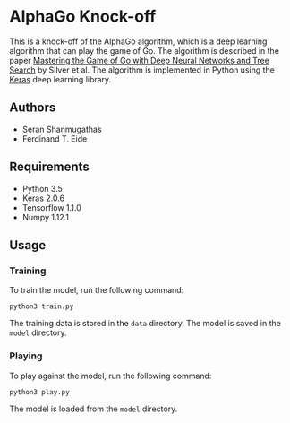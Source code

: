 # AlphaGo Knock-off

This is a knock-off of the AlphaGo algorithm, which is a deep learning algorithm that can play the game of Go. The algorithm is described in the paper [Mastering the Game of Go with Deep Neural Networks and Tree Search](https://www.nature.com/articles/nature16961) by Silver et al. The algorithm is implemented in Python using the [Keras](https://keras.io/) deep learning library.

## Authors

- Seran Shanmugathas
- Ferdinand T. Eide

## Requirements

- Python 3.5
- Keras 2.0.6
- Tensorflow 1.1.0
- Numpy 1.12.1

## Usage

### Training

To train the model, run the following command:

    python3 train.py

The training data is stored in the `data` directory. The model is saved in the `model` directory.

### Playing

To play against the model, run the following command:

    python3 play.py

The model is loaded from the `model` directory.
